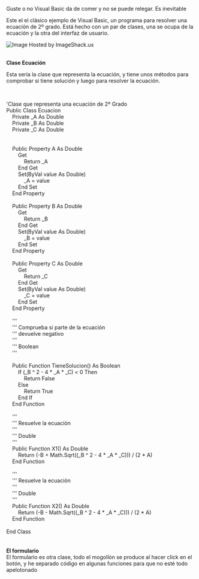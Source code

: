 <p>
	Guste o no Visual Basic da de comer y no se puede relegar. Es inevitable</p>
<p>
	Este el el cl&aacute;sico ejemplo de Visual Basic, un programa para resolver una ecuaci&oacute;n de 2&ordm; grado. Est&aacute; hecho con un par de clases, una se ocupa de la ecuaci&oacute;n y la otra del interfaz de usuario.</p>
<p>
	<img alt="Image Hosted by ImageShack.us" src="http://imageshack.us/a/img15/4158/nuevaimagendt.png" /><br />
	&nbsp;</p>
<p>
	<strong>Clase Ecuaci&oacute;n</strong></p>
<p>
	Esta ser&iacute;a la clase que representa la ecuaci&oacute;n, y tiene unos m&eacute;todos para comprobar si tiene soluci&oacute;n y luego para resolver la ecuaci&oacute;n.</p>
<p>
	&nbsp;</p>
<div>
	&#39;Clase que representa una ecuaci&oacute;n de 2&ordm; Grado</div>
<div>
	Public Class Ecuacion</div>
<div>
	&nbsp; &nbsp; Private _A As Double</div>
<div>
	&nbsp; &nbsp; Private _B As Double</div>
<div>
	&nbsp; &nbsp; Private _C As Double</div>
<div>
	&nbsp;</div>
<div>
	&nbsp;</div>
<div>
	&nbsp; &nbsp; Public Property A As Double</div>
<div>
	&nbsp; &nbsp; &nbsp; &nbsp; Get</div>
<div>
	&nbsp; &nbsp; &nbsp; &nbsp; &nbsp; &nbsp; Return _A</div>
<div>
	&nbsp; &nbsp; &nbsp; &nbsp; End Get</div>
<div>
	&nbsp; &nbsp; &nbsp; &nbsp; Set(ByVal value As Double)</div>
<div>
	&nbsp; &nbsp; &nbsp; &nbsp; &nbsp; &nbsp; _A = value</div>
<div>
	&nbsp; &nbsp; &nbsp; &nbsp; End Set</div>
<div>
	&nbsp; &nbsp; End Property</div>
<div>
	&nbsp;</div>
<div>
	&nbsp; &nbsp; Public Property B As Double</div>
<div>
	&nbsp; &nbsp; &nbsp; &nbsp; Get</div>
<div>
	&nbsp; &nbsp; &nbsp; &nbsp; &nbsp; &nbsp; Return _B</div>
<div>
	&nbsp; &nbsp; &nbsp; &nbsp; End Get</div>
<div>
	&nbsp; &nbsp; &nbsp; &nbsp; Set(ByVal value As Double)</div>
<div>
	&nbsp; &nbsp; &nbsp; &nbsp; &nbsp; &nbsp; _B = value</div>
<div>
	&nbsp; &nbsp; &nbsp; &nbsp; End Set</div>
<div>
	&nbsp; &nbsp; End Property</div>
<div>
	&nbsp;</div>
<div>
	&nbsp; &nbsp; Public Property C As Double</div>
<div>
	&nbsp; &nbsp; &nbsp; &nbsp; Get</div>
<div>
	&nbsp; &nbsp; &nbsp; &nbsp; &nbsp; &nbsp; Return _C</div>
<div>
	&nbsp; &nbsp; &nbsp; &nbsp; End Get</div>
<div>
	&nbsp; &nbsp; &nbsp; &nbsp; Set(ByVal value As Double)</div>
<div>
	&nbsp; &nbsp; &nbsp; &nbsp; &nbsp; &nbsp; _C = value</div>
<div>
	&nbsp; &nbsp; &nbsp; &nbsp; End Set</div>
<div>
	&nbsp; &nbsp; End Property</div>
<div>
	&nbsp;</div>
<div>
	&nbsp; &nbsp; &#39;&#39;&#39; <summary></summary></div>
<div>
	&nbsp; &nbsp; &#39;&#39;&#39; Comprueba si parte de la ecuaci&oacute;n</div>
<div>
	&nbsp; &nbsp; &#39;&#39;&#39; devuelve negativo</div>
<div>
	&nbsp; &nbsp; &#39;&#39;&#39;</div>
<div>
	&nbsp; &nbsp; &#39;&#39;&#39; <returns>Boolean</returns></div>
<div>
	&nbsp; &nbsp; &#39;&#39;&#39; <remarks></remarks></div>
<div>
	&nbsp;</div>
<div>
	&nbsp; &nbsp; Public Function TieneSolucion() As Boolean</div>
<div>
	&nbsp; &nbsp; &nbsp; &nbsp; If (_B ^ 2 - 4 * _A * _C) &lt; 0 Then</div>
<div>
	&nbsp; &nbsp; &nbsp; &nbsp; &nbsp; &nbsp; Return False</div>
<div>
	&nbsp; &nbsp; &nbsp; &nbsp; Else</div>
<div>
	&nbsp; &nbsp; &nbsp; &nbsp; &nbsp; &nbsp; Return True</div>
<div>
	&nbsp; &nbsp; &nbsp; &nbsp; End If</div>
<div>
	&nbsp; &nbsp; End Function</div>
<div>
	&nbsp;</div>
<div>
	&nbsp; &nbsp; &#39;&#39;&#39; <summary></summary></div>
<div>
	&nbsp; &nbsp; &#39;&#39;&#39; Resuelve la ecuaci&oacute;n</div>
<div>
	&nbsp; &nbsp; &#39;&#39;&#39;</div>
<div>
	&nbsp; &nbsp; &#39;&#39;&#39; <returns>Double</returns></div>
<div>
	&nbsp; &nbsp; &#39;&#39;&#39; <remarks></remarks></div>
<div>
	&nbsp; &nbsp; Public Function X1() As Double</div>
<div>
	&nbsp; &nbsp; &nbsp; &nbsp; Return (-B + Math.Sqrt((_B ^ 2 - 4 * _A * _C))) / (2 * A)</div>
<div>
	&nbsp; &nbsp; End Function</div>
<div>
	&nbsp;</div>
<div>
	&nbsp; &nbsp; &#39;&#39;&#39; <summary></summary></div>
<div>
	&nbsp; &nbsp; &#39;&#39;&#39; Resuelve la ecuaci&oacute;n</div>
<div>
	&nbsp; &nbsp; &#39;&#39;&#39;</div>
<div>
	&nbsp; &nbsp; &#39;&#39;&#39; <returns>Double</returns></div>
<div>
	&nbsp; &nbsp; &#39;&#39;&#39; <remarks></remarks></div>
<div>
	&nbsp; &nbsp; Public Function X2() As Double</div>
<div>
	&nbsp; &nbsp; &nbsp; &nbsp; Return (-B - Math.Sqrt((_B ^ 2 - 4 * _A * _C))) / (2 * A)</div>
<div>
	&nbsp; &nbsp; End Function</div>
<div>
	&nbsp;</div>
<div>
	End Class</div>
<div>
	&nbsp;</div>
<div>
	&nbsp;</div>
<div>
	<strong>El formulario</strong></div>
<div>
	El formulario es otra clase, todo el mogoll&oacute;n se produce al hacer click en el bot&oacute;n, y he separado c&oacute;digo en algunas funciones para que no est&eacute; todo apelotonado</div>
